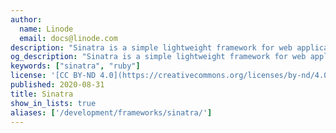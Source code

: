 ```yaml
---
author:
  name: Linode
  email: docs@linode.com
description: "Sinatra is a simple lightweight framework for web application development in the Ruby programming language. Rather than providing a complete development system, Sinatra provides a basic URL-mapping system that developers can use to create powerful custom applications."
og_description: "Sinatra is a simple lightweight framework for web application development in the Ruby programming language. Rather than providing a complete development system, Sinatra provides a basic URL-mapping system that developers can use to create powerful custom applications."
keywords: ["sinatra", "ruby"]
license: '[CC BY-ND 4.0](https://creativecommons.org/licenses/by-nd/4.0)'
published: 2020-08-31
title: Sinatra
show_in_lists: true
aliases: ['/development/frameworks/sinatra/']
---
```


